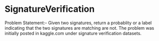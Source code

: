# SignatureVerification
Problem Statement:- Given two signatures, return a probablity or a label indicating that the two signatures are matching are not.
The problem was initially posted in kaggle.com under signature verification datasets.
